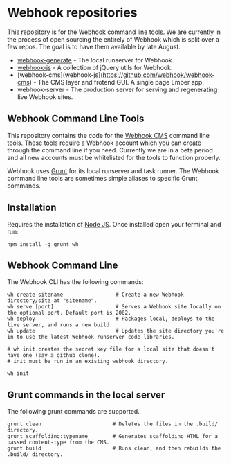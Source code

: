 # Webhook repositories

This repository is for the Webhook command line tools. We are currently in the process of open sourcing the entirely of Webhook which is split over a few repos. The goal is to have them available by late August.

* [webhook-generate](https://github.com/webhook/webhook-generate) - The local runserver for Webhook.
* [webhook-js](https://github.com/webhook/webhook-js) - A collection of jQuery utils for Webhook.
* [webhook-cms](webhook-js](https://github.com/webhook/webhook-cms) - The CMS layer and frotend GUI. A single page Ember app.
* webhook-server - The production server for serving and regenerating live Webhook sites.

## Webhook Command Line Tools

This repository contains the code for the [Webhook CMS](http://www.webhook.com) command line tools.
These tools require a Webhook account which you can create through the command line if you need.
Currently we are in a beta period and all new accounts must be whitelisted for the tools
to function properly.

Webhook uses [Grunt](http://www.gruntjs.com) for its local runserver and task runner.
The Webhook command line tools are sometimes simple aliases to specific Grunt commands.

## Installation

Requires the installation of [Node JS](http://www.nodejs.org). Once installed open your
terminal and run:

```
npm install -g grunt wh
```

## Webhook Command Line

The Webhook CLI has the following commands:

```
wh create sitename                 # Create a new Webhook directory/site at "sitename".
wh serve [port]                    # Serves a Webhook site locally on the optional port. Default port is 2002.
wh deploy                          # Packages local, deploys to the live server, and runs a new build.
wh update                          # Updates the site directory you're in to use the latest Webhook runserver code libraries.

# wh init creates the secret key file for a local site that doesn't have one (say a github clone).
# init must be run in an existing webhook directory.

wh init
```

## Grunt commands in the local server

The following grunt commands are supported.

```
grunt clean                       # Deletes the files in the .build/ directory.
grunt scaffolding:typename        # Generates scaffolding HTML for a passed content-type from the CMS.
grunt build                       # Runs clean, and then rebuilds the .build/ directory.
```


